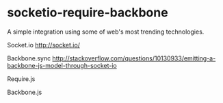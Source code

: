 socketio-require-backbone
=========================

A simple integration using some of web's most trending technologies.

Socket.io
    http://socket.io/

Backbone.sync
    http://stackoverflow.com/questions/10130933/emitting-a-backbone-js-model-through-socket-io

Require.js

Backbone.js